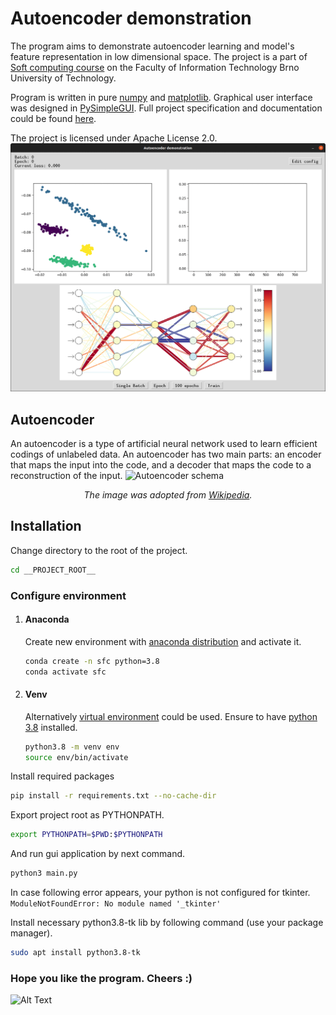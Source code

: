 # Autoencoder demonstration

The program aims to demonstrate autoencoder learning and model's feature representation in low dimensional space. The
project is a part of [Soft computing course](https://www.fit.vut.cz/study/course/14810/.en) on the Faculty of
Information Technology Brno University of Technology.

Program is written in pure [numpy](https://numpy.org/) and [matplotlib](https://matplotlib.org/). Graphical user
interface was designed in [PySimpleGUI](https://pysimplegui.readthedocs.io/en/latest/). Full project specification and
documentation could be found [here](/documentation/Documentation.pdf).

The project is licensed under Apache License 2.0.
![App demonstration](documentation/demonstration.gif)

## Autoencoder

An autoencoder is a type of artificial neural network used to learn efficient codings of unlabeled data. An autoencoder
has two main parts: an encoder that maps the input into the code, and a decoder that maps the code to a reconstruction
of the input.
![Autoencoder schema](https://upload.wikimedia.org/wikipedia/commons/3/37/Autoencoder_schema.png)
*<div align="center"> The image was adopted from [Wikipedia](https://en.wikipedia.org/wiki/Autoencoder). </div>*

## Installation
Change directory to the root of the project.
```bash
cd __PROJECT_ROOT__
```

### Configure environment
1. #### Anaconda
    Create new environment with [anaconda distribution](https://www.anaconda.com/) and activate it.
    
    ```bash
    conda create -n sfc python=3.8
    conda activate sfc
    ```

2. #### Venv
    Alternatively [virtual environment](https://docs.python.org/3/library/venv.html) could be used. Ensure to have [python 3.8](https://www.python.org/downloads/release/python-380/) installed.
    
    ```bash
    python3.8 -m venv env
    source env/bin/activate
    ```

Install required packages
```bash
pip install -r requirements.txt --no-cache-dir
```

Export project root as PYTHONPATH.
```bash
export PYTHONPATH=$PWD:$PYTHONPATH
```

And run gui application by next command.

```bash
python3 main.py
```

In case following error appears, your python is not configured for tkinter.
`ModuleNotFoundError: No module named '_tkinter'`


Install necessary python3.8-tk lib by following command (use your package manager).
```bash
sudo apt install python3.8-tk
```

### Hope you  like the program. Cheers :)

![Alt Text](https://media.giphy.com/media/vFKqnCdLPNOKc/giphy.gif)
